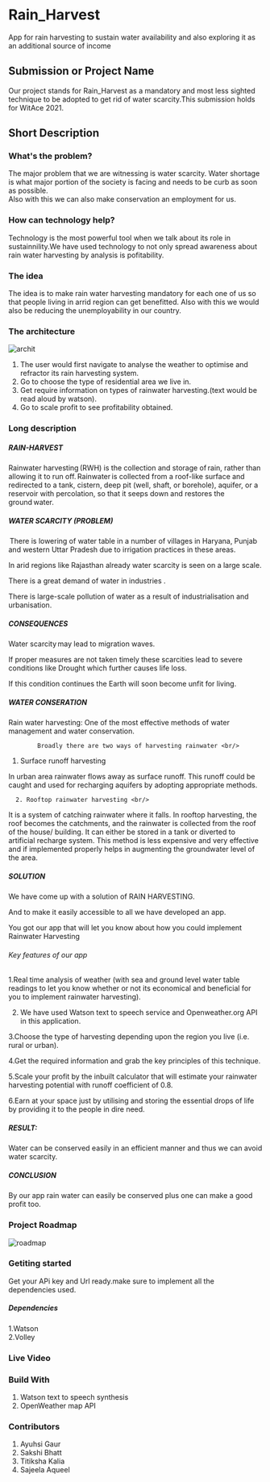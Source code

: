 # Rain_Harvest
App for rain harvesting to sustain water availability and also exploring it as an additional source of income<br/>
## Submission or Project Name<br/>
Our project stands for Rain_Harvest as a mandatory and most less sighted technique to be adopted to get rid of water scarcity.This submission holds for WitAce 2021.<br/>
## Short Description<br/>
### What's the problem?<br/>
The major problem that we are witnessing is water scarcity. Water shortage is what major portion of the society is facing and needs to be curb as soon as possible.<br/>
Also with this we can also make conservation an employment for us.<br/>
### How can technology help?<br/>
Technology is the most powerful tool when we talk about its role in sustainnility.We have used technology to not only spread awareness about rain water harvesting by analysis is pofitability.
### The idea<br/>
The idea is to make rain water harvesting mandatory for each one of us so that people living in arrid region can get benefitted.
Also with this we would also be reducing the unemployability in our country.<br/>
### The architecture<br/>

![archit](https://user-images.githubusercontent.com/65753342/122569698-a34f6e00-d068-11eb-84b1-46c945ca01c9.PNG)<br/>
1. The user would first navigate to analyse the weather to optimise and refractor its rain harvesting system.<br/>
2. Go to choose the type of residential area we live in.<br/>
3. Get require information on types of rainwater harvesting.(text would be read aloud by watson).<br/>
4. Go to scale profit to see profitability obtained.<br/>
### Long description<br/>
##### RAIN-HARVEST <br/>

Rainwater harvesting (RWH) is the collection and storage of rain, rather than allowing it to run off. Rainwater is collected from a roof-like surface and redirected to a tank, cistern, deep pit (well, shaft, or borehole), aquifer, or a reservoir with percolation, so that it seeps down and restores the ground water. <br/>

##### WATER SCARCITY (PROBLEM) <br/>

 There is lowering of water table in a number of villages in Haryana, Punjab and western Uttar Pradesh due to irrigation practices in these areas. 

In arid regions like Rajasthan already water scarcity is seen on a large scale. 

There is a great demand of water in industries . 

There is large-scale pollution of water as a result of industrialisation and urbanisation. <br/>

##### CONSEQUENCES <br/>

Water scarcity may lead to migration waves.

If proper measures are not taken timely these scarcities lead to severe conditions like Drought which further causes life loss. 

If this condition continues the Earth will soon become unfit for living. <br/>

##### WATER CONSERATION <br/>

Rain water harvesting: One of the most effective methods of water management and water conservation. <br/>

            Broadly there are two ways of harvesting rainwater <br/>

 

   1. Surface runoff harvesting <br/>

In urban area rainwater flows away as surface runoff. This runoff could be caught and used for recharging aquifers by adopting appropriate methods. <br/>

 

      2. Rooftop rainwater harvesting <br/>

It is a system of catching rainwater where it falls. In rooftop harvesting, the roof becomes the catchments, and the rainwater is collected from the roof of the house/ building. It can either be stored in a tank or diverted to artificial recharge system. This method is less expensive and very effective and if implemented properly helps in augmenting the groundwater level of the area. <br/>

 

 

##### SOLUTION <br/>

We have come up with a solution of RAIN HARVESTING. <br/>

And to make it easily accessible to all we have developed an app. <br/>

 You  got our app that will let you know about how you could implement Rainwater Harvesting <br/>

###### Key features of our app <br/>

1.Real time analysis of weather (with sea and ground level water table readings to let you know whether or not its economical and beneficial for you to implement rainwater harvesting). <br/>

2. We have used Watson text to speech service and Openweather.org API in this application. <br/>

 

3.Choose the type of harvesting depending upon the region you live (i.e. rural or urban). <br/>

4.Get the required information and grab the key principles of this technique.<br/> 

5.Scale your profit by the inbuilt calculator that will estimate your rainwater harvesting potential with runoff coefficient of 0.8. <br/>

6.Earn at your space just by utilising and storing the essential drops of life by providing it to the people in dire need.<br/> 

 

##### RESULT: <br/>

Water can be conserved easily in an efficient manner and thus we can avoid water scarcity.<br/> 

 

##### CONCLUSION <br/>

By our app rain water can easily be conserved plus one can make a good profit too. <br/> 

 
### Project Roadmap<br/>
![roadmap](https://user-images.githubusercontent.com/65753342/122586818-be2ade00-d07a-11eb-996b-99281583f402.PNG)
### Getiting started<br/>
Get your APi key and Url ready.make sure to implement all the dependencies used.<br/>
##### Dependencies<br/>
1.Watson <br/>
2.Volley <br/>
### Live Video<br/>
### Build With<br/>
1. Watson text to speech synthesis<br/>
2. OpenWeather map API<br/>
### Contributors<br/>
1. Ayuhsi Gaur<br/>
2. Sakshi Bhatt<br/>
3. Titiksha Kalia<br/>
4. Sajeela Aqueel<br/>



